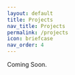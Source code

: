 ```yaml
---
layout: default
title: Projects
nav_title: Projects
permalink: /projects
icon: briefcase
nav_order: 4
---
```


Coming Soon.
